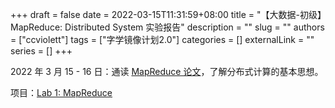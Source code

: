 +++ 
draft = false
date = 2022-03-15T11:31:59+08:00
title = "【大数据-初级】MapReduce: Distributed System 实验报告"
description = ""
slug = ""
authors = ["ccviolett"]
tags = ["字学镜像计划2.0"]
categories = []
externalLink = ""
series = []
+++

2022 年 3 月 15 - 16 日：通读 [MapReduce 论文](http://nil.csail.mit.edu/6.824/2020/papers/mapreduce.pdf)，了解分布式计算的基本思想。


项目：[Lab 1: MapReduce](https://pdos.csail.mit.edu/6.824/labs/lab-mr.html)
